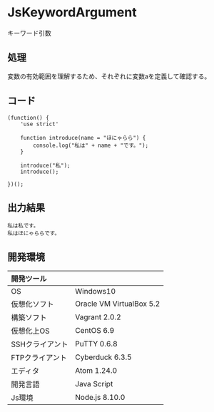 # JsKeywordArgument
キーワード引数

## 処理
変数の有効範囲を理解するため、それぞれに変数aを定義して確認する。

## コード
```
(function() {
    'use strict'

    function introduce(name = "ほにゃらら") {
        console.log("私は" + name + "です。");
    }

    introduce("私");
    introduce();

})();
```

## 出力結果  
```
私は私です。
私はほにゃららです。
```
  
## 開発環境
| 開発ツール |  |
|:-|:-|
| OS | Windows10 |
| 仮想化ソフト | Oracle VM VirtualBox 5.2 |
| 構築ソフト | Vagrant 2.0.2 |
| 仮想化上OS | CentOS 6.9 |
| SSHクライアント | PuTTY 0.6.8 |
| FTPクライアント | Cyberduck 6.3.5 |
| エディタ | Atom 1.24.0 |
| 開発言語 | Java Script |
| Js環境 | Node.js 8.10.0 |
